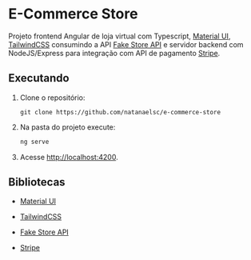 # E-Commerce Store

Projeto frontend Angular de loja virtual com Typescript, [Material UI](https://material.angular.io), [TailwindCSS](https://tailwindcss.com) consumindo a API [Fake Store API](fakestoreapi.com) e servidor backend com NodeJS/Express para integração com API de pagamento [Stripe](https://stripe.com).

## Executando

1. Clone o repositório:

    ```code
    git clone https://github.com/natanaelsc/e-commerce-store
    ```

2. Na pasta do projeto execute:

    ```sh
    ng serve
    ```

3. Acesse <http://localhost:4200>.



## Bibliotecas

* [Material UI](https://material.angular.io)

* [TailwindCSS](https://tailwindcss.com)

* [Fake Store API](fakestoreapi.com)

* [Stripe](https://stripe.com)
